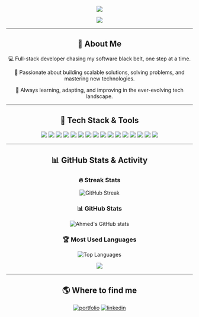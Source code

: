 <p align="center">
  <a>
    <img src="https://readme-typing-svg.demolab.com/?lines=Ahmed%20Hussain;Ahuss98;Digital%20Ninja&font=Fira%20Code&center=true&width=440&height=45&color=f75c7e&vCenter=true&pause=1000&size=22" />
  </a>
</p>

<p align="center">
  <a>
    <img src="https://readme-typing-svg.demolab.com/?lines=Fullstack%20Software%20Developer;Always%20Learning%20New%20Things;Tech%20Consultant&font=Fira%20Code&center=true&width=440&height=45&color=f75c7e&vCenter=true&pause=1000&size=22" />
  </a>
</p>

---

<p align="center">
  <h2 align="center">🚀 About Me</h2>
  <p align="center">💻 Full-stack developer chasing my software black belt, one step at a time. <br> </p>
  <p align="center">  🔨 Passionate about building scalable solutions, solving problems, and mastering new technologies. <br></p>
  <p align="center">🎯 Always learning, adapting, and improving in the ever-evolving tech landscape. <br></p>
</p>

---

<p align="center">
  <h2 align="center">🧰 Tech Stack & Tools</h2>
</p>

<p align="center">
  <img src="https://img.shields.io/badge/javascript-%23323330.svg?style=for-the-badge&logo=javascript&logoColor=%23F7DF1E" />
  <img src="https://img.shields.io/badge/typescript-%23007ACC.svg?style=for-the-badge&logo=typescript&logoColor=white" />
  <img src="https://img.shields.io/badge/express.js-%23404d59.svg?style=for-the-badge&logo=express&logoColor=%2361DAFB" />
  <img src="https://img.shields.io/badge/node.js-6DA55F?style=for-the-badge&logo=node.js&logoColor=white" />
  <img src="https://img.shields.io/badge/react-%2320232a.svg?style=for-the-badge&logo=react&logoColor=%2361DAFB" />
  <img src="https://img.shields.io/badge/postgres-%23316192.svg?style=for-the-badge&logo=postgresql&logoColor=white" />
  <img src="https://img.shields.io/badge/java-%23ED8B00.svg?style=for-the-badge&logo=openjdk&logoColor=white" />
  <img src="https://img.shields.io/badge/junit-%23E33332?logo=junit5&logoColor=white"/>
  <img src="https://img.shields.io/badge/Jest-323330?style=for-the-badge&logo=Jest&logoColor=white"/>
  <img src="https://img.shields.io/badge/css3-%231572B6.svg?style=for-the-badge&logo=css3&logoColor=white" />
  <img src="https://img.shields.io/badge/html5-%23E34F26.svg?style=for-the-badge&logo=html5&logoColor=white" />
  <img src="https://img.shields.io/badge/python-3670A0?style=for-the-badge&logo=python&logoColor=ffdd54" />
  <img src="https://img.shields.io/badge/netlify-%23000000.svg?style=for-the-badge&logo=netlify&logoColor=#00C7B7" />
  <img src="https://img.shields.io/badge/Render-%46E3B7.svg?style=for-the-badge&logo=render&logoColor=white" />
  <img src="https://img.shields.io/badge/bootstrap-%238511FA.svg?style=for-the-badge&logo=bootstrap&logoColor=white" />
  <img src="https://img.shields.io/badge/git-%23F05033.svg?style=for-the-badge&logo=git&logoColor=white" />
</p>

---

<p align="center">
  <h2 align="center">📊 GitHub Stats & Activity</h2>
</p>

<h3 align="center">🔥 Streak Stats</h3>
<p align="center">
  <img alt="GitHub Streak" src="https://github-readme-streak-stats.herokuapp.com?user=Ahuss98&theme=black-ice"  /></img>
</p>

<h3 align="center">📊 GitHub Stats</h3>
<p align="center">
  <img alt="Ahmed's GitHub stats" src="https://github-readme-stats.vercel.app/api?username=Ahuss98&theme=dark&hide_border=false&include_all_commits=true&count_private=true"/>
</p>

<h3 align="center">🏆 Most Used Languages</h3>
<p align="center">
  <img alt="Top Languages" src="https://github-readme-stats.vercel.app/api/top-langs/?username=Ahuss98&theme=dark&hide_border=false&include_all_commits=true&count_private=true&layout=compact"/>
</p>

<p align="center">
  <img src="https://quotes-github-readme.vercel.app/api?type=horizontal&theme=gruvbox"/>
</p>

---


<h2 align="center" >🌎 Where to find me</h2>
<p align="center">
  <a target="_blank" href="https://ahuss98.github.io/web-project/" style="display: inline-block;">
    <img  src="https://img.shields.io/badge/Portfolio-543DE0?style=for-the-badge&logo=About.me&logoColor=white" alt="portfolio" />
  </a>
  <a target="_blank" href="https://www.linkedin.com/in/ahmed-hussain-122b33271/" style="display: inline-block;">
    <img  src="https://img.shields.io/badge/LinkedIn-0A66C2?style=for-the-badge&logo=linkedin&logoColor=white" alt="linkedin" />
  </a>
</p>




